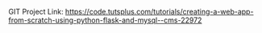 GIT Project Link: https://code.tutsplus.com/tutorials/creating-a-web-app-from-scratch-using-python-flask-and-mysql--cms-22972 
